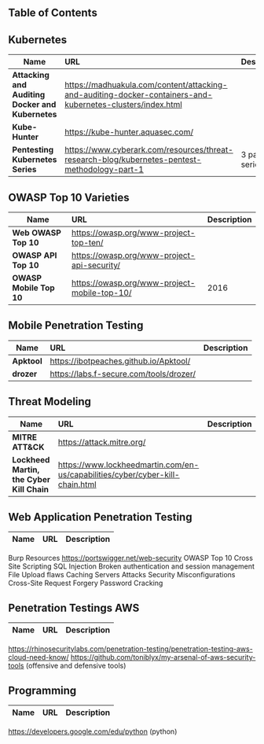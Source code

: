 ## Table of Contents




## Kubernetes
| Name | URL | Description |
| ---------- | :---------- | :---------- |
| **Attacking and Auditing Docker and Kubernetes** |  https://madhuakula.com/content/attacking-and-auditing-docker-containers-and-kubernetes-clusters/index.html |
| **Kube-Hunter** |  https://kube-hunter.aquasec.com/ |
| **Pentesting Kubernetes Series** |  https://www.cyberark.com/resources/threat-research-blog/kubernetes-pentest-methodology-part-1 | 3 part series |
  
## OWASP Top 10 Varieties
| Name | URL | Description |
| ---------- | :---------- | :---------- |  
| **Web OWASP Top 10** | https://owasp.org/www-project-top-ten/ | |
| **OWASP API Top 10** | https://owasp.org/www-project-api-security/ | |
| **OWASP Mobile Top 10** | https://owasp.org/www-project-mobile-top-10/ | 2016 |
  
## Mobile Penetration Testing
| Name | URL | Description |
| ---------- | :---------- | :---------- |  
| **Apktool** | https://ibotpeaches.github.io/Apktool/ | |
| **drozer** | https://labs.f-secure.com/tools/drozer/ | |
  

## Threat Modeling
| Name | URL | Description |
| ---------- | :---------- | :---------- |  
| **MITRE ATT&CK** | https://attack.mitre.org/ | |
| **Lockheed Martin, the Cyber Kill Chain** |  https://www.lockheedmartin.com/en-us/capabilities/cyber/cyber-kill-chain.html | |
  

## Web Application Penetration Testing
| Name | URL | Description |
| ---------- | :---------- | :---------- |  
  Burp Resources
    https://portswigger.net/web-security
  OWASP Top 10
    Cross Site Scripting
    SQL Injection
    Broken authentication and session management
    File Upload flaws
    Caching Servers Attacks
    Security Misconfigurations
    Cross-Site Request Forgery
    Password Cracking

## Penetration Testings AWS
| Name | URL | Description |
| ---------- | :---------- | :---------- |  
  https://rhinosecuritylabs.com/penetration-testing/penetration-testing-aws-cloud-need-know/
  https://github.com/toniblyx/my-arsenal-of-aws-security-tools (offensive and defensive tools)
  

## Programming
| Name | URL | Description |
| ---------- | :---------- | :---------- |  
  https://developers.google.com/edu/python (python)
  
